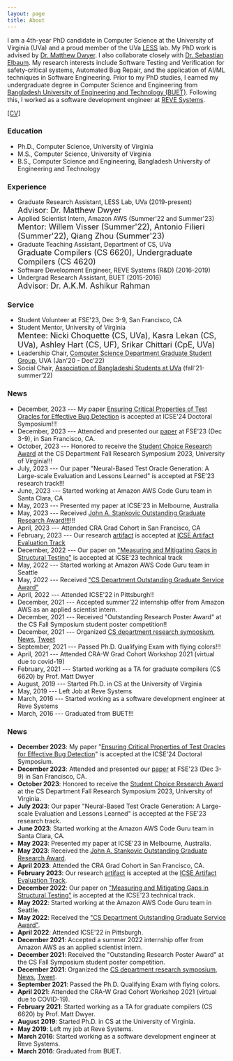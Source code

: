 ```yaml
---
layout: page
title: About
---
```


I am a 4th-year PhD candidate in Computer Science at the University of Virginia (UVa) and a proud member of the UVa [LESS](https://less-lab-uva.github.io/) lab. My PhD work is advised by [Dr. Matthew Dwyer](https://matthewbdwyer.github.io/). I also collaborate closely with [Dr. Sebastian Elbaum](https://en.wikipedia.org/wiki/Sebastian_Elbaum). My research interests include Software Testing and Verification for safety-critical systems, Automated Bug Repair, and the application of AI/ML techniques in Software Engineering. Prior to my PhD studies, I earned my undergraduate degree in Computer Science and Engineering from [Bangladesh University of Engineering and Technology (BUET)](https://eee.buet.ac.bd/). Following this, I worked as a software development engineer at [REVE Systems](https://www.revesoft.com).

[\[CV\]]({{'/'|relative_url}}assets/CV/CV.pdf)


### Education

* Ph.D., Computer Science, University of Virginia
* M.S., Computer Science, University of Virginia
* B.S., Computer Science and Engineering, Bangladesh University of Engineering and Technology


### Experience

* Graduate Research Assistant, LESS Lab, UVa (2019-present) <br />
  <font size = 4 > Advisor: Dr. Matthew Dwyer</font>
* Applied Scientist Intern, Amazon AWS (Summer'22 and Summer'23)  <br />
  <font size = 4 > Mentor: Willem Visser (Summer'22), Antonio Filieri (Summer'22), Qiang Zhou (Summer'23) </font>
* Graduate Teaching Assistant, Department of CS, UVa <br />
  <font size = 4 ><a href="https://matthewbdwyer.github.io/6620/" style="text-decoration: none">Graduate Compilers (CS 6620)</a>, <a href="https://matthewbdwyer.github.io/4620/" style="text-decoration: none">Undergraduate Compilers (CS 4620) </a></font>
* Software Development Engineer, REVE Systems (R&D) (2016-2019)
* Undergrad Research Assistant, BUET (2015-2016) <br />
  <font size = 4 ><a href="https://cse.buet.ac.bd/faculty/facdetail.php?id=ashikurrahman" style="text-decoration: none">Advisor: Dr. A.K.M. Ashikur Rahman</a></font>
  
  
### Service

* Student Volunteer at FSE'23, Dec 3-9, San Francisco, CA
* Student Mentor, University of Virginia <br />
  <font size="4">Mentee: Nicki Choquette (CS, UVa), Kasra Lekan (CS, UVa), <a href="https://ashleybhart.com/resume/" style="text-decoration: none">Ashley Hart (CS, UF)</a>, <a href="https://www.linkedin.com/in/srikarchittari" style="text-decoration: none">Srikar Chittari (CpE, UVa)</a></font>
* Leadership Chair, [Computer Science Department Graduate Student Group](https://csgsg.org/), UVA (Jan'20 - Dec'22)
* Social Chair, [Association of Bangladeshi Students at UVa](https://www.facebook.com/abs.atuva/) (fall'21-summer'22)



### News

* December, 2023 --- My paper [Ensuring Critical Properties of Test Oracles for Effective Bug Detection](https://conf.researchr.org/details/icse-2024/icse-2024-doctoral-symposium/11/Ensuring-Critical-Properties-of-Test-Oracles-for-Effective-Bug-Detection) is accepted at ICSE'24 Doctoral Symposium!!!
* December, 2023 --- Attended and presented our [paper](https://dl.acm.org/doi/pdf/10.1145/3611643.3616265) at FSE'23 (Dec 3-9), in San Francisco, CA.
* October, 2023 --- Honored to receive the [Student Choice Research Award](https://engineering.virginia.edu/2023-cs-research-symposium-highlights) at the CS Department Fall Research Symposium 2023, University of Virginia!!!
* July, 2023 --- Our paper "Neural-Based Test Oracle Generation: A Large-scale Evaluation and Lessons Learned" is accepted at FSE'23 research track!!! 
* June, 2023 --- Started working at Amazon AWS Code Guru team in Santa Clara, CA
* May, 2023 --- Presented my paper at ICSE'23 in Melbourne, Australia
* May, 2023 --- Received [John A. Stankovic Outstanding Graduate Research Award!!!](https://engineering.virginia.edu/cs-department-end-year-award-recipients-2022-2023)!!!
* April, 2023 --- Attended CRA Grad Cohort in San Francisco, CA
* February, 2023 --- Our research [artifact](https://github.com/soneyahossain/hcc-gap-recommender) is accepted at [ICSE Artifact Evaluation Track](https://conf.researchr.org/details/icse-2023/icse-2023-artifact-evaluation/5/Artifact-Measuring-and-Mitigating-Gaps-in-Structural-Testing)
* December, 2022 --- Our paper on [\"Measuring and Mitigating Gaps in Structural Testing\"](https://doi.org/10.6084/m9.figshare.21932058.v5) is accepted at ICSE'23 technical track
* May, 2022 --- Started working at Amazon AWS Code Guru team in Seattle
* May, 2022 --- Received [\"CS Department Outstanding Graduate Service Award\"](https://engineering.virginia.edu/2021-2022-cs-department-end-year-awards)
* April, 2022 --- Attended ICSE'22 in Pittsburgh!!
* December, 2021 --- Accepted summer’22 internship offer from Amazon AWS as an applied scientist intern.
* December, 2021 --- Received "Outstanding Research Poster Award" at the CS Fall Symposium student poster competition!!
* December, 2021 --- Organized [CS department research symposium](https://engineering.virginia.edu/events/2021-fall-cs-research-symposium), [News](https://engineering.virginia.edu/computer-science-graduate-student-group-research-symposium?fbclid=IwAR2r1lHuVFwesevFrsCqezybDSU_u3Fc-vWky6TYbQ4Jepo-gfibiRzgbMc), [Tweet](https://twitter.com/CS_UVA/status/1471529342912155650?s=20&t=YbVecueDVPOLsdDaw0sBfQ) 
* September, 2021 --- Passed Ph.D. Qualifying Exam with flying colors!!!
* April, 2021 --- Attended CRA-W Grad Cohort Workshop 2021 (virtual due to covid-19)
* February, 2021 --- Started working as a TA for graduate compilers (CS 6620) by Prof. Matt Dwyer
* August, 2019 --- Started Ph.D. in CS at the University of Virginia
* May, 2019 --- Left Job at Reve Systems
* March, 2016 --- Started working as a software development engineer at Reve Systems
* March, 2016 --- Graduated from BUET!!!


### News

- **December 2023**: My paper "[Ensuring Critical Properties of Test Oracles for Effective Bug Detection](https://conf.researchr.org/details/icse-2024/icse-2024-doctoral-symposium/11/Ensuring-Critical-Properties-of-Test-Oracles-for-Effective-Bug-Detection)" is accepted at the ICSE'24 Doctoral Symposium.
- **December 2023**: Attended and presented our [paper](https://dl.acm.org/doi/pdf/10.1145/3611643.3616265) at FSE'23 (Dec 3-9) in San Francisco, CA.
- **October 2023**: Honored to receive the [Student Choice Research Award](https://engineering.virginia.edu/2023-cs-research-symposium-highlights) at the CS Department Fall Research Symposium 2023, University of Virginia.
- **July 2023**: Our paper "Neural-Based Test Oracle Generation: A Large-scale Evaluation and Lessons Learned" is accepted at the FSE'23 research track.
- **June 2023**: Started working at the Amazon AWS Code Guru team in Santa Clara, CA.
- **May 2023**: Presented my paper at ICSE'23 in Melbourne, Australia.
- **May 2023**: Received the [John A. Stankovic Outstanding Graduate Research Award](https://engineering.virginia.edu/cs-department-end-year-award-recipients-2022-2023).
- **April 2023**: Attended the CRA Grad Cohort in San Francisco, CA.
- **February 2023**: Our research [artifact](https://github.com/soneyahossain/hcc-gap-recommender) is accepted at the [ICSE Artifact Evaluation Track](https://conf.researchr.org/details/icse-2023/icse-2023-artifact-evaluation/5/Artifact-Measuring-and-Mitigating-Gaps-in-Structural-Testing).
- **December 2022**: Our paper on ["Measuring and Mitigating Gaps in Structural Testing"](https://doi.org/10.6084/m9.figshare.21932058.v5) is accepted at the ICSE'23 technical track.
- **May 2022**: Started working at the Amazon AWS Code Guru team in Seattle.
- **May 2022**: Received the ["CS Department Outstanding Graduate Service Award"](https://engineering.virginia.edu/2021-2022-cs-department-end-year-awards).
- **April 2022**: Attended ICSE'22 in Pittsburgh.
- **December 2021**: Accepted a summer 2022 internship offer from Amazon AWS as an applied scientist intern.
- **December 2021**: Received the "Outstanding Research Poster Award" at the CS Fall Symposium student poster competition.
- **December 2021**: Organized the [CS department research symposium](https://engineering.virginia.edu/events/2021-fall-cs-research-symposium), [News](https://engineering.virginia.edu/computer-science-graduate-student-group-research-symposium?fbclid=IwAR2r1lHuVFwesevFrsCqezybDSU_u3Fc-vWky6TYbQ4Jepo-gfibiRzgbMc), [Tweet](https://twitter.com/CS_UVA/status/1471529342912155650?s=20&t=YbVecueDVPOLsdDaw0sBfQ).
- **September 2021**: Passed the Ph.D. Qualifying Exam with flying colors.
- **April 2021**: Attended the CRA-W Grad Cohort Workshop 2021 (virtual due to COVID-19).
- **February 2021**: Started working as a TA for graduate compilers (CS 6620) by Prof. Matt Dwyer.
- **August 2019**: Started Ph.D. in CS at the University of Virginia.
- **May 2019**: Left my job at Reve Systems.
- **March 2016**: Started working as a software development engineer at Reve Systems.
- **March 2016**: Graduated from BUET.




